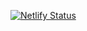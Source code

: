 [![Netlify Status](https://api.netlify.com/api/v1/badges/89e7abc2-1eb7-4bf6-b97b-4ae63938ee16/deploy-status)](https://app.netlify.com/sites/photo-galery-app/deploys)
